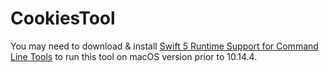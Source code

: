 # CookiesTool

You may need to download & install [Swift 5 Runtime Support for Command Line Tools](https://support.apple.com/kb/DL1998) to run this tool on macOS version prior to 10.14.4.

